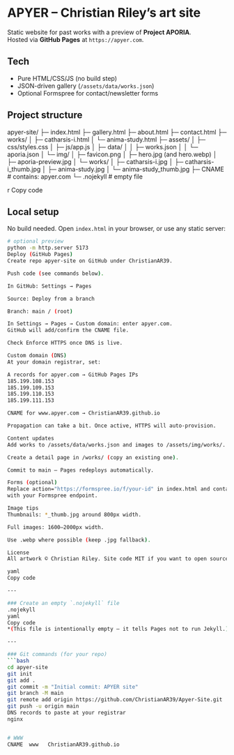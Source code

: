 # APYER – Christian Riley’s art site

Static website for past works with a preview of **Project APORIA**.  
Hosted via **GitHub Pages** at `https://apyer.com`.

## Tech
- Pure HTML/CSS/JS (no build step)
- JSON-driven gallery (`/assets/data/works.json`)
- Optional Formspree for contact/newsletter forms

## Project structure
apyer-site/
├─ index.html
├─ gallery.html
├─ about.html
├─ contact.html
├─ works/
│ ├─ catharsis-i.html
│ └─ anima-study.html
├─ assets/
│ ├─ css/styles.css
│ ├─ js/app.js
│ ├─ data/
│ │ ├─ works.json
│ │ └─ aporia.json
│ └─ img/
│ ├─ favicon.png
│ ├─ hero.jpg (and hero.webp)
│ ├─ aporia-preview.jpg
│ └─ works/
│ ├─ catharsis-i.jpg
│ ├─ catharsis-i_thumb.jpg
│ ├─ anima-study.jpg
│ └─ anima-study_thumb.jpg
├─ CNAME # contains: apyer.com
└─ .nojekyll # empty file

r
Copy code

## Local setup
No build needed. Open `index.html` in your browser, or use any static server:
```bash
# optional preview
python -m http.server 5173
Deploy (GitHub Pages)
Create repo apyer-site on GitHub under ChristianAR39.

Push code (see commands below).

In GitHub: Settings → Pages

Source: Deploy from a branch

Branch: main / (root)

In Settings → Pages → Custom domain: enter apyer.com.
GitHub will add/confirm the CNAME file.

Check Enforce HTTPS once DNS is live.

Custom domain (DNS)
At your domain registrar, set:

A records for apyer.com → GitHub Pages IPs
185.199.108.153
185.199.109.153
185.199.110.153
185.199.111.153

CNAME for www.apyer.com → ChristianAR39.github.io

Propagation can take a bit. Once active, HTTPS will auto-provision.

Content updates
Add works to /assets/data/works.json and images to /assets/img/works/.

Create a detail page in /works/ (copy an existing one).

Commit to main — Pages redeploys automatically.

Forms (optional)
Replace action="https://formspree.io/f/your-id" in index.html and contact.html
with your Formspree endpoint.

Image tips
Thumbnails: *_thumb.jpg around 800px width.

Full images: 1600–2000px width.

Use .webp where possible (keep .jpg fallback).

License
All artwork © Christian Riley. Site code MIT if you want to open source.

yaml
Copy code

---

### Create an empty `.nojekyll` file
.nojekyll
yaml
Copy code
*(This file is intentionally empty — it tells Pages not to run Jekyll.)*

---

### Git commands (for your repo)
```bash
cd apyer-site
git init
git add .
git commit -m "Initial commit: APYER site"
git branch -M main
git remote add origin https://github.com/ChristianAR39/Apyer-Site.git
git push -u origin main
DNS records to paste at your registrar
nginx


# WWW
CNAME  www   ChristianAR39.github.io

